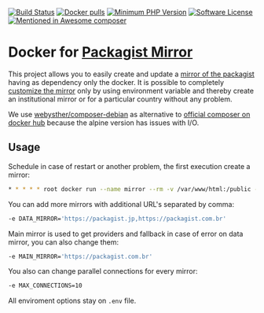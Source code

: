 [![Build Status](https://goo.gl/u9wbBD)](https://hub.docker.com/r/webysther/packagist-mirror/)
[![Docker pulls](https://goo.gl/Jb5Cq4)](https://hub.docker.com/r/webysther/packagist-mirror/)
[![Minimum PHP Version](https://goo.gl/hAUkXA)](https://php.net/)
[![Software License](https://goo.gl/FU2Kw1)](LICENSE)
[![Mentioned in Awesome composer](https://awesome.re/mentioned-badge.svg)](https://github.com/jakoch/awesome-composer#packagist-mirrors)

# Docker for [Packagist Mirror](https://github.com/Webysther/packagist-mirror)

This project allows you to easily create and update a [mirror of the packagist](https://github.com/Webysther/packagist-mirror) having as dependency only the docker.
It is possible to completely [customize the mirror](https://github.com/Webysther/packagist-mirror/blob/master/.env.example) only by using environment variable and thereby create an institutional mirror or for a particular country without any problem.

We use [webysther/composer-debian](https://hub.docker.com/r/webysther/composer-debian) as alternative to [official composer on docker hub](https://hub.docker.com/_/composer) because the alpine version has issues with I/O.

## Usage

Schedule in case of restart or another problem, the first execution create a mirror:

```bash
* * * * * root docker run --name mirror --rm -v /var/www/html:/public -e MAINTAINER_REPO='mymirror.com' webysther/packagist-mirror
```

You can add more mirrors with additional URL's separated by comma:

```bash
-e DATA_MIRROR='https://packagist.jp,https://packagist.com.br'
```

Main mirror is used to get providers and fallback in case of error on data mirror, you can also change them:

```bash
-e MAIN_MIRROR='https://packagist.com.br'
```

You also can change parallel connections for every mirror:

```bash
-e MAX_CONNECTIONS=10
```

All enviroment options stay on `.env` file.
